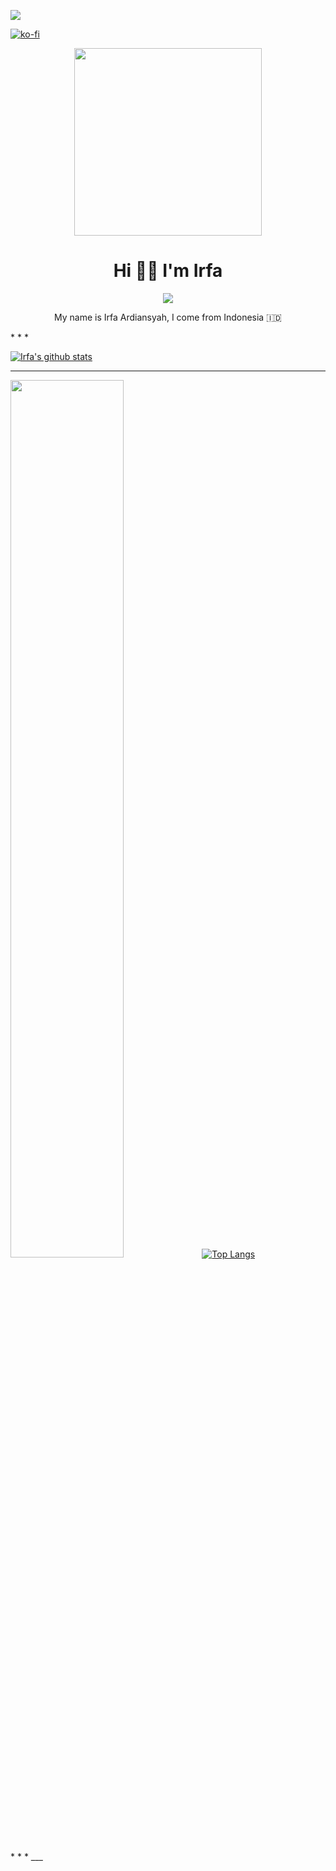 <a href="https://github.com/irfaardy/"><img src="https://img.shields.io/static/v1?style=for-the-badge&label=irfaardy&message=%F0%9F%92%BB%20WEB%20DEVELOPER&color=lightblue"></a> <br>

[![ko-fi](https://www.ko-fi.com/img/githubbutton_sm.svg)](https://ko-fi.com/S6S52P7SN)
<div align="center">
  <img width="300px" src="https://user-images.githubusercontent.com/49023326/103261690-fa875680-49d4-11eb-882f-223d4d7231dd.gif">

 <h1>Hi 👋🏼 I'm Irfa</h1>
  <strong><img src="https://img.shields.io/static/v1?style=for-the-badge&label=%F0%9F%92%BB&message=WEB%20DEVELOPER&color=lightblue"></strong>
  <p>My name is Irfa Ardiansyah, I come from Indonesia 🇮🇩 </strong>
  </div>
* * *

[![Irfa's github stats](https://github-readme-stats.vercel.app/api?username=irfaardy&theme=graywhite&count_private=true)](https://github.com/irfaardy)



* * *
<p align="center">
  
<a href="https://wakatime.com"><img width="60%" src="https://wakatime.com/share/@irfaardy/c5f7f4da-def0-4179-a88c-26f7089a093a.svg" /></a>
[![Top Langs](https://github-readme-stats.vercel.app/api/top-langs/?username=irfaardy&theme=graywhite&show_icons=true)](https://github.com/irfaardy)
  
  </p>
* * *
___


